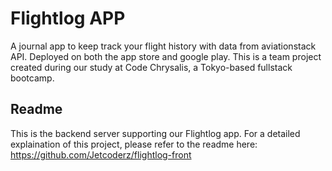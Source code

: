 # Flightlog APP
A journal app to keep track your flight history with data from aviationstack API. Deployed on both the app store and google play.
This is a team project created during our study at Code Chrysalis, a Tokyo-based fullstack bootcamp. 

## Readme
This is the backend server supporting our Flightlog app. For a detailed explaination of this project, please refer to the readme here:
https://github.com/Jetcoderz/flightlog-front
